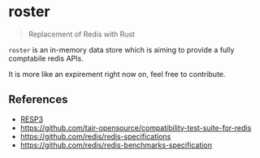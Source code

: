 # roster

> Replacement of Redis with Rust

`roster` is an in-memory data store which is aiming to provide a fully
comptabile redis APIs.

It is more like an expirement right now on, feel free to contribute.

## References

- [RESP3](https://github.com/redis/redis-specifications/blob/master/protocol/RESP3.md)
- https://github.com/tair-opensource/compatibility-test-suite-for-redis
- https://github.com/redis/redis-specifications
- https://github.com/redis/redis-benchmarks-specification
